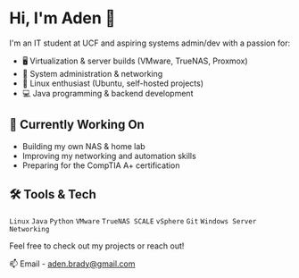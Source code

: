 # Hi, I'm Aden 👋

I'm an IT student at UCF and aspiring systems admin/dev with a passion for:
- 🖥️ Virtualization & server builds (VMware, TrueNAS, Proxmox)
- 🧰 System administration & networking
- 🐧 Linux enthusiast (Ubuntu, self-hosted projects)
- 💻 Java programming & backend development

## 🔧 Currently Working On
- Building my own NAS & home lab
- Improving my networking and automation skills
- Preparing for the CompTIA A+ certification

## 🛠️ Tools & Tech
`Linux` `Java` `Python` `VMware` `TrueNAS SCALE` `vSphere` `Git` `Windows Server` `Networking`

Feel free to check out my projects or reach out!

📫 Email - aden.brady@gmail.com
